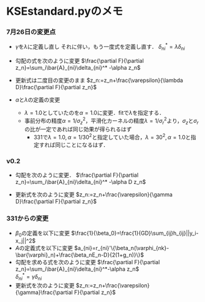 # KSEstandard.pyのメモ


### 7月26日の変更点
- $\gamma$を$\lambda$に定義し直し
それに伴い，もう一度式を定義し直す．
$\delta_{ni}^* =\lambda\delta_{ni}$
- 勾配の式を次のように変更
$\frac{\partial F}{\partial z_n}=\sum_i\bar{A}_{ni}\delta_{ni}^* -\alpha z_n$
- 更新式は二度目の変更のまま
$z_n:=z_n+\frac{\varepsilon}{\lambda D}\frac{\partial F}{\partial z_n}$

- $\alpha$と$\lambda$の定義の変更
    - $\lambda=1.0$としていたのを$\alpha=1.0$に変更．fitで$\lambda$を指定する．
    - 事前分布の精度$\alpha=1/\sigma_z^2$，平滑化カーネルの精度$\lambda=1/\sigma_r^2$より，$\sigma_z$と$\sigma_r$の比が一定であれば同じ効果が得られるはず
      - 331で$\lambda=1.0, \alpha=1/30^2$と指定していた場合，$\lambda=30^2, \alpha=1.0$と指定すれば同じことになるはず．
### v0.2
- 勾配を次のように変更．
$\frac{\partial F}{\partial z_n}=\sum_i\bar{A}_{ni}\delta_{ni}^* -\alpha D z_n$

- 更新式を次のように変更
$z_n:=z_n+\frac{\varepsilon}{\gamma D}\frac{\partial F}{\partial z_n}$

### 331からの変更
- $\beta_0$の定義を以下に変更   $\frac{1}{\beta_0}=\frac{1}{GD}\sum_{ij}h_{ij}||y_i-x_j||^2$
- $A$の定義式を以下に変更
$a_{ni}=r_{ni}'\{\beta_n(\varphi_{nk}-\bar{\varphi}_n)+\frac{\beta_nE_n-D}{2(1+g_n)}\}$
- 勾配を求める式を次のように変更
$\frac{\partial F}{\partial z_n}=\sum_i\bar{A}_{ni}\delta_{ni}^*-\alpha z_n$  
$\delta_{ni}^*=\gamma\delta_{ni}$
- 更新式を次のように変更
$z_n:=z_n+\frac{\varepsilon}{\gamma}\frac{\partial F}{\partial z_n}$
